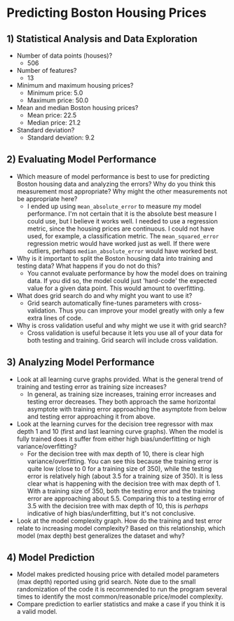 # Predicting Boston Housing Prices

## 1) Statistical Analysis and Data Exploration

* Number of data points (houses)?
    - 506
* Number of features?
    - 13
* Minimum and maximum housing prices?
    - Minimum price: 5.0
    - Maximum price: 50.0
* Mean and median Boston housing prices?
    - Mean price: 22.5
    - Median price: 21.2
* Standard deviation?
    - Standard deviation: 9.2

## 2) Evaluating Model Performance

* Which measure of model performance is best to use for predicting Boston housing data and analyzing the errors? Why do you think this measurement most appropriate? Why might the other measurements not be appropriate here?
    - I ended up using `mean_absolute_error` to measure my model performance.  I'm not certain that it is the absolute best measure I could use, but I believe it works well.  I needed to use a regression metric, since the housing prices are continuous.  I could not have used, for example, a classification metric.  The `mean_squared_error` regression metric would have worked just as well.  If there were outliers, perhaps `median_absolute_error` would have worked best.
* Why is it important to split the Boston housing data into training and testing data? What happens if you do not do this?
    - You cannot evaluate performance by how the model does on training data.  If you did so, the model could just 'hard-code' the expected value for a given data point.  This would amount to overfitting.
* What does grid search do and why might you want to use it?
    - Grid search automatically fine-tunes parameters with cross-validation.  Thus you can improve your model greatly with only a few extra lines of code.
* Why is cross validation useful and why might we use it with grid search?
    - Cross validation is useful because it lets you use all of your data for both testing and training.  Grid search will include cross validation.

## 3) Analyzing Model Performance

* Look at all learning curve graphs provided. What is the general trend of training and testing error as training size increases?
    - In general, as training size increases, training error increases and testing error decreases.  They both approach the same horizontal asymptote with training error approaching the asymptote from below and testing error approaching it from above.
* Look at the learning curves for the decision tree regressor with max depth 1 and 10 (first and last learning curve graphs). When the model is fully trained does it suffer from either high bias/underfitting or high variance/overfitting?
    - For the decision tree with max depth of 10, there is clear high variance/overfitting.  You can see this because the training error is quite low (close to 0 for a training size of 350), while the testing error is relatively high (about 3.5 for a training size of 350).  It is less clear what is happening with the decision tree with max depth of 1.  With a training size of 350, both the testing error and the training error are approaching about 5.5.  Comparing this to a testing error of 3.5 with the decision tree with max depth of 10, this is *perhaps* indicative of high bias/underfitting, but it's not conclusive.
* Look at the model complexity graph. How do the training and test error relate to increasing model complexity? Based on this relationship, which model (max depth) best generalizes the dataset and why?

## 4) Model Prediction

* Model makes predicted housing price with detailed model parameters (max depth) reported using grid search. Note due to the small randomization of the code it is recommended to run the program several times to identify the most common/reasonable price/model complexity.
* Compare prediction to earlier statistics and make a case if you think it is a valid model.
